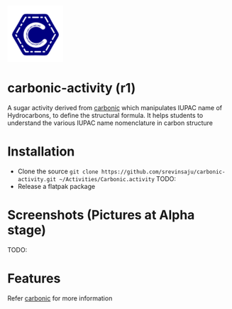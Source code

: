 <img src=activity/src-carbonic.svg width=25%>

# carbonic-activity (r1)
A sugar activity derived from [carbonic](https://github.com/srevinsaju/carbonic)
which manipulates IUPAC name of Hydrocarbons, to define the structural formula.
It helps students to understand the various IUPAC name nomenclature in carbon 
structure

# Installation
* Clone the source
```git clone https://github.com/srevinsaju/carbonic-activity.git ~/Activities/Carbonic.activity```
TODO: 
* Release a flatpak package

# Screenshots (Pictures at Alpha stage)
TODO:

# Features
Refer [carbonic](https://github.com/srevinsaju/carbonic) for more information



